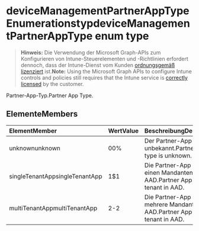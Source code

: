 # <a name="devicemanagementpartnerapptype-enum-type"></a><span data-ttu-id="b1861-101">deviceManagementPartnerAppType Enumerationstyp</span><span class="sxs-lookup"><span data-stu-id="b1861-101">deviceManagementPartnerAppType enum type</span></span>

> <span data-ttu-id="b1861-102">**Hinweis:** Die Verwendung der Microsoft Graph-APIs zum Konfigurieren von Intune-Steuerelementen und -Richtlinien erfordert dennoch, dass der Intune-Dienst vom Kunden [ordnungsgemäß lizenziert](https://go.microsoft.com/fwlink/?linkid=839381) ist.</span><span class="sxs-lookup"><span data-stu-id="b1861-102">**Note:** Using the Microsoft Graph APIs to configure Intune controls and policies still requires that the Intune service is [correctly licensed](https://go.microsoft.com/fwlink/?linkid=839381) by the customer.</span></span>

<span data-ttu-id="b1861-103">Partner-App-Typ.</span><span class="sxs-lookup"><span data-stu-id="b1861-103">Partner App Type.</span></span>
## <a name="members"></a><span data-ttu-id="b1861-104">Elemente</span><span class="sxs-lookup"><span data-stu-id="b1861-104">Members</span></span>
|<span data-ttu-id="b1861-105">Element</span><span class="sxs-lookup"><span data-stu-id="b1861-105">Member</span></span>|<span data-ttu-id="b1861-106">Wert</span><span class="sxs-lookup"><span data-stu-id="b1861-106">Value</span></span>|<span data-ttu-id="b1861-107">Beschreibung</span><span class="sxs-lookup"><span data-stu-id="b1861-107">Description</span></span>|
|:---|:---|:---|
|<span data-ttu-id="b1861-108">unknown</span><span class="sxs-lookup"><span data-stu-id="b1861-108">unknown</span></span>|<span data-ttu-id="b1861-109">0</span><span class="sxs-lookup"><span data-stu-id="b1861-109">0%</span></span>|<span data-ttu-id="b1861-110">Der Partner-App-Typ ist unbekannt.</span><span class="sxs-lookup"><span data-stu-id="b1861-110">Partner App type is unknown.</span></span>|
|<span data-ttu-id="b1861-111">singleTenantApp</span><span class="sxs-lookup"><span data-stu-id="b1861-111">singleTenantApp</span></span>|<span data-ttu-id="b1861-112">1</span><span class="sxs-lookup"><span data-stu-id="b1861-112">$1</span></span>|<span data-ttu-id="b1861-113">Die Partner-App hat nur einen Mandanten in AAD.</span><span class="sxs-lookup"><span data-stu-id="b1861-113">Partner App is Single tenant in AAD.</span></span>|
|<span data-ttu-id="b1861-114">multiTenantApp</span><span class="sxs-lookup"><span data-stu-id="b1861-114">multiTenantApp</span></span>|<span data-ttu-id="b1861-115">2</span><span class="sxs-lookup"><span data-stu-id="b1861-115">-2</span></span>|<span data-ttu-id="b1861-116">Die Partner-App hat mehrere Mandanten in AAD.</span><span class="sxs-lookup"><span data-stu-id="b1861-116">Partner App is Multi tenant in AAD.</span></span>|



